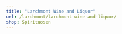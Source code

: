 ```yaml
---
title: "Larchmont Wine and Liquor"
url: /larchmont/larchmont-wine-and-liquor/
shop: Spirituosen
---
```

